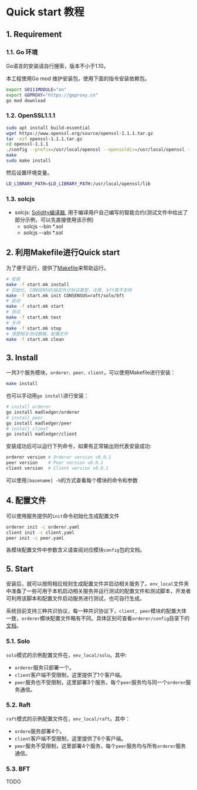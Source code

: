 # Quick start 教程

## 1. Requirement

### 1.1. Go 环境

Go语言的安装请自行搜索，版本不小于1.10。

本工程使用Go mod 维护安装包，使用下面的指令安装依赖包。

```bash
export GO111MODULE="on"
export GOPROXY="https://goproxy.cn" 
go mod download
```

### 1.2. OpenSSL1.1.1

```sh
sudo apt install build-essential
wget https://www.openssl.org/source/openssl-1.1.1.tar.gz
tar -xzf openssl-1.1.1.tar.gz
cd openssl-1.1.1
./config --prefix=/usr/local/openssl --openssldir=/usr/local/openssl --shared
make
sudo make install
```

然后设置环境变量。

```bash
LD_LIBRARY_PATH=$LD_LIBRARY_PATH:/usr/local/openssl/lib
```

### 1.3. solcjs
- solcjs: [Solidity编译器](https://github.com/ethereum/solc-js), 用于编译用户自己编写的智能合约(测试文件中给出了部分示例，可以先直接使用该示例)
  - solcjs --bin *.sol
  - solcjs --abi *.sol

## 2. 利用Makefile进行Quick start

为了便于运行，提供了[Makefile](start.mk)来帮助运行。

```bash
# 安装
make -f start.mk install
# 初始化, CONSENSUS指定共识协议类型，注意, bft暂不支持
make -f start.mk init CONSENSUS=raft/solo/bft
# 启动
make -f start.mk start
# 测试
make -f start.mk test
# 关闭
make -f start.mk stop
# 清楚相关测试数据，配置文件
make -f start.mk clean
```

## 3. Install

一共3个服务模块，`orderer、peer、client`，可以使用Makefile进行安装：

```bash
make install
```

也可以手动用`go install`进行安装：

```bash
# install orderer
go install madledger/orderer
# install peer
go install madledger/peer
# install client
go install madledger/client
```

安装成功后可以运行下列命令，如果有正常输出则代表安装成功:

```bash
orderer version # Orderer version v0.0.1
peer version    # Peer version v0.0.1
client version  # Client version v0.0.1
```

可以使用`[basename] -h`的方式查看每个模块的命令和参数

## 4. 配置文件

可以使用服务提供的`init`命令初始化生成配置文件

```bash
orderer init -c orderer.yaml
client init -c client.yaml
peer init -c peer.yaml
```

各模块配置文件中参数含义请查阅对应模块`config`包的文档。

## 5. Start

安装后，就可以按照相应规则生成配置文件并启动相关服务了。`env_local`文件夹中准备了一些可用于本机启动相关服务并运行测试的配置文件和测试脚本，开发者可利用该脚本和配置文件启动服务进行测试，也可自行生成。

系统目前支持三种共识协议，每一种共识协议下，`client, peer`模块的配置大体一致，`orderer`模块配置文件略有不同。具体区别可查看`orderer/config`目录下的[文档](orderer/conifig/README.md)。

### 5.1. Solo

`solo`模式的示例配置文件在，`env_local/solo`。其中:

- `orderer`服务只部署一个。
- `client`客户端不受限制，这里提供了1个客户端。
- `peer`服务也不受限制，这里部署3个服务，每个`peer`服务均与同一个`orderer`服务通信。

### 5.2. Raft

`raft`模式的示例配置文件在，`env_local/raft`。其中：

- `ordere`服务部署4个。
- `client`客户端不受限制，这里提供了6个客户端。
- `peer`服务不受限制，这里部署4个服务，每个`peer`服务均与所有`orderer`服务通信。

### 5.3. BFT

TODO
